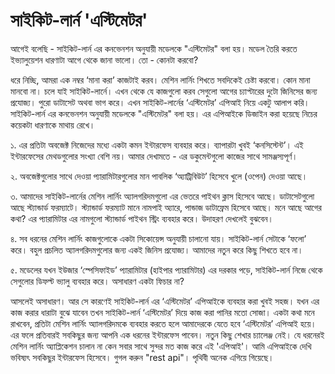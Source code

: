 # সাইকিট-লার্ন 'এস্টিমেটর'

আগেই বলেছি - সাইকিট-লার্ন এর কনভেনশন অনুযায়ী মডেলকে "এস্টিমেটর" বলা হয়। মডেল তৈরি করতে ইভ্যালুয়েশন ধারণাটা আগে থেকে জানা ভালো। তো - কোনটা করবো?

ধরে নিচ্ছি, আমরা এক নম্বর ‘মানা করা’ কাজটাই করব। মেশিন লার্নিং শিখতে সবদিকেই চেষ্টা করবো। কোন মানা মানবো না। চলে যাই সাইকিট-লার্নে। এখন থেকে যে কাজগুলো করব সেগুলো আগের চ্যাপ্টারের দুটো জিনিসের জন্য প্রযোজ্য। পুরো ডাটাসেট অথবা ভাগ করে। এখন সাইকিট-লার্নের ‘এস্টিমেটর’ এপিআই নিয়ে একটু আলাপ করি। সাইকিট-লার্ন এর কনভেনশন অনুযায়ী মডেলকে "এস্টিমেটর" বলা হয়। এর এপিআইকে ডিজাইন করা হয়েছে নিচের কয়েকটা ধারণাকে মাথায় রেখে।

১. এর প্রতিটা অবজেক্ট নিজেদের মধ্যে একটা কমন ইন্টারফেস ব্যবহার করে। ব্যাপারটা খুবই ‘কনসিস্টেন্ট’। এই ইন্টারফেসের মেথডগুলোর সংখ্যা বেশি নয়। আমার দেখামতে - এর ডকুমেন্টগুলো কাজের সাথে সামঞ্জস্যপূর্ণ।

২. অবজেক্টগুলোর সাথে দেওয়া প্যারামিটারগুলোর মান পাবলিক ‘অ্যাট্রিবিউট’ হিসেবে খুলে \(ওপেন\) দেওয়া আছে।

৩. আমাদের সাইকিট-লার্নের মেশিন লার্নিং অ্যালগরিদমগুলো এর ভেতরে পাইথন ক্লাস হিসেবে আছে। ডাটাসেটগুলো আছে স্ট্যান্ডার্ড ফরম্যাটে। স্ট্যান্ডার্ড ফরম্যাট মানে নামপাই অ্যারে, পান্ডাজ ডাটাফ্রেম হিসেবে আছে। মনে আছে আগের কথা? এর প্যারামিটার এর নামগুলো স্ট্যান্ডার্ড পাইথন স্ট্রিং ব্যবহার করে। উদাহরণ দেখলেই বুঝবেন।

৪. সব ধরনের মেশিন লার্নিং কাজগুলোকে একটা সিকোয়েন্স অনুযায়ী চালানো যায়। সাইকিট-লার্ন সেটাকে ‘ফলো’ করে। বহুল প্রচলিত অ্যালগরিদমগুলোর জন্য একই জিনিস প্রযোজ্য। আমাদের নতুন করে কিছু শিখতে হবে না।

৫. মডেলের যখন ইউজার ‘স্পেসিফাইড’ প্যারামিটার \(হাইপার প্যারামিটার\) এর দরকার পড়ে, সাইকিট-লার্ন নিজে থেকে সেগুলোর ডিফল্ট ভ্যালু ব্যবহার করে। অসাধারণ একটা ফিচার না?

আসলেই অসাধারণ। আর সে কারণেই সাইকিট-লার্ন এর ‘এস্টিমেটর’ এপিআইকে ব্যবহার করা খুবই সহজ। যখন এর কাজ করার ধারাটা বুঝে যাবেন তখন সাইকিট-লার্ন ‘এস্টিমেটর’ দিয়ে কাজ করা পানির মতো সোজা। একটা কথা মনে রাখবেন, প্রতিটা মেশিন লার্নিং অ্যালগরিদমকে ব্যবহার করতে হলে আমাদেরকে যেতে হবে ‘এস্টিমেটর’ এপিআই হয়ে। এর ফলে প্রতিবারই সবকিছুর জন্য আপনি এক ধরনের ইন্টারফেস পাবেন। নতুন কিছু শেখার চ্যালেঞ্জ নেই। যে ধরনেরই মেশিন লার্নিং অ্যাপ্লিকেশন চালান না কেন সবার সাথে সুন্দর মত কাজ করে এই 'এপিআই'। আমি এপিআইকে দেখি ভবিষ্যৎ সবকিছুর ইন্টারফেস হিসেবে। গুগল করুন "rest api"। পৃথিবী অনেক এগিয়ে গিয়েছে। 

